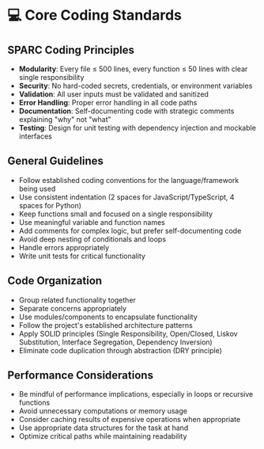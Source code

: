 # 💻 Core Coding Standards

## SPARC Coding Principles

- **Modularity**: Every file ≤ 500 lines, every function ≤ 50 lines with clear single responsibility
- **Security**: No hard-coded secrets, credentials, or environment variables
- **Validation**: All user inputs must be validated and sanitized
- **Error Handling**: Proper error handling in all code paths
- **Documentation**: Self-documenting code with strategic comments explaining "why" not "what"
- **Testing**: Design for unit testing with dependency injection and mockable interfaces

## General Guidelines

- Follow established coding conventions for the language/framework being used
- Use consistent indentation (2 spaces for JavaScript/TypeScript, 4 spaces for Python)
- Keep functions small and focused on a single responsibility
- Use meaningful variable and function names
- Add comments for complex logic, but prefer self-documenting code
- Avoid deep nesting of conditionals and loops
- Handle errors appropriately
- Write unit tests for critical functionality

## Code Organization

- Group related functionality together
- Separate concerns appropriately
- Use modules/components to encapsulate functionality
- Follow the project's established architecture patterns
- Apply SOLID principles (Single Responsibility, Open/Closed, Liskov Substitution, Interface Segregation, Dependency Inversion)
- Eliminate code duplication through abstraction (DRY principle)

## Performance Considerations

- Be mindful of performance implications, especially in loops or recursive functions
- Avoid unnecessary computations or memory usage
- Consider caching results of expensive operations when appropriate
- Use appropriate data structures for the task at hand
- Optimize critical paths while maintaining readability
